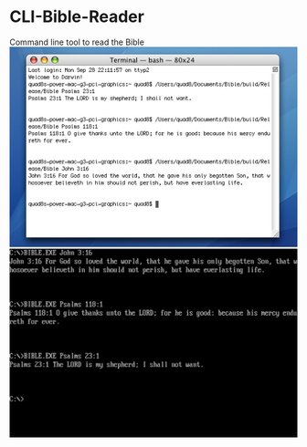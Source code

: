 # CLI-Bible-Reader
Command line tool to read the Bible
![Alt text](screenshot1.jpg?raw=true "Bible")
![Alt text](screenshot2.jpg?raw=true "Bible")